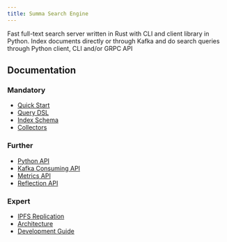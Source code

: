 ```yaml
---
title: Summa Search Engine
---
```


Fast full-text search server written in Rust with CLI and client library in Python.
Index documents directly or through Kafka and do search queries through Python client, CLI and/or GRPC API

## Documentation
### Mandatory
- [Quick Start](/summa/quick-start)
- [Query DSL](/summa/query-dsl)
- [Index Schema](/summa/schema)
- [Collectors](/summa/collectors)

### Further
- [Python API](/summa/python-api)
- [Kafka Consuming API](/summa/kafka-consuming-api)
- [Metrics API](/summa/metrics-api)
- [Reflection API](/summa/metrics-api)

### Expert
- [IPFS Replication](/summa/ipfs-replication)
- [Architecture](/summa/architecture)
- [Development Guide](/summa/development)
